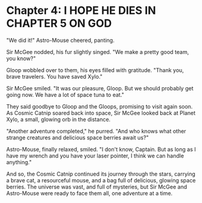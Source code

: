 # Chapter 4: I HOPE HE DIES IN CHAPTER 5 ON GOD

"We did it!" Astro-Mouse cheered, panting.

Sir McGee nodded, his fur slightly singed. "We make a pretty good team, you know?"

Gloop wobbled over to them, his eyes filled with gratitude. "Thank you, brave travelers. You have saved Xylo."

Sir McGee smiled. "It was our pleasure, Gloop. But we should probably get going now. We have a lot of space tuna to eat."

They said goodbye to Gloop and the Gloops, promising to visit again soon. As Cosmic Catnip soared back into space, Sir McGee looked back at Planet Xylo, a small, glowing orb in the distance.

"Another adventure completed," he purred. "And who knows what other strange creatures and delicious space berries await us?"

Astro-Mouse, finally relaxed, smiled. "I don't know, Captain. But as long as I have my wrench and you have your laser pointer, I think we can handle anything."

And so, the Cosmic Catnip continued its journey through the stars, carrying a brave cat, a resourceful mouse, and a bag full of delicious, glowing space berries. The universe was vast, and full of mysteries, but Sir McGee and Astro-Mouse were ready to face them all, one adventure at a time.

